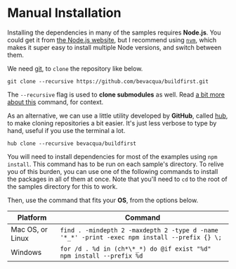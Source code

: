 # Manual Installation

Installing the dependencies in many of the samples requires **Node.js**. You could get it from [the Node.js website][1], but I recommend using [`nvm`][2], which makes it super easy to install multiple Node versions, and switch between them.

We need [git][3], to `clone` the repository like below.

```shell
git clone --recursive https://github.com/bevacqua/buildfirst.git
```

The `--recursive` flag is used to **clone submodules** as well. Read [a bit more about this][4] command, for context.

As an alternative, we can use a little utility developed by **GitHub**, called [hub][5], to make cloning repositories a bit easier. It's just less verbose to type by hand, useful if you use the terminal a lot.

```shell
hub clone --recursive bevacqua/buildfirst
```

You will need to install dependencies for most of the examples using `npm install`. This command has to be run on each sample's directory. To relive you of this burden, you can use one of the following commands to install the packages in all of them at once. Note that you'll need to `cd` to the root of the samples directory for this to work.

Then, use the command that fits your **OS**, from the options below.

Platform|Command
---|---
Mac OS, or Linux|`find . -mindepth 2 -maxdepth 2 -type d -name '*_*' -print -exec npm install --prefix {} \;`
Windows|`for /d . %d in (ch*\*_*) do @if exist "%d" npm install --prefix %d`

  [1]: http://nodejs.org/download/ "Node.js Downloads"
  [2]: https://github.com/creationix/nvm "Node Version Manager"
  [3]: http://git-scm.com/ "git source control"
  [4]: http://stackoverflow.com/a/4438292/389745 "How to `git clone` including submodules?"
  [5]: http://hub.github.com/ "hub by GitHub"
